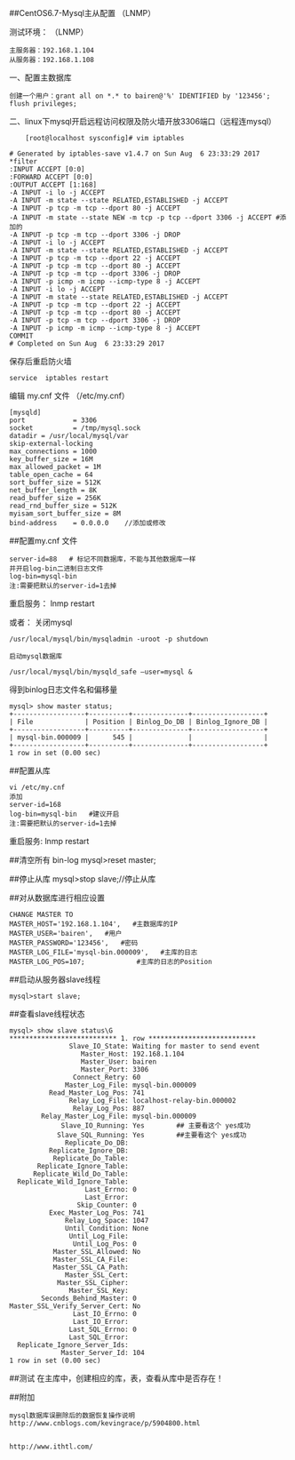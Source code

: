 ##CentOS6.7-Mysql主从配置  （LNMP）

测试环境： （LNMP）

	主服务器：192.168.1.104
	从服务器：192.168.1.108

一、配置主数据库

	创建一个用户：grant all on *.* to bairen@'%' IDENTIFIED by '123456';
	flush privileges;
二、linux下mysql开启远程访问权限及防火墙开放3306端口（远程连mysql）
	
		[root@localhost sysconfig]# vim iptables

	# Generated by iptables-save v1.4.7 on Sun Aug  6 23:33:29 2017
	*filter
	:INPUT ACCEPT [0:0]
	:FORWARD ACCEPT [0:0]
	:OUTPUT ACCEPT [1:168]
	-A INPUT -i lo -j ACCEPT
	-A INPUT -m state --state RELATED,ESTABLISHED -j ACCEPT
	-A INPUT -p tcp -m tcp --dport 80 -j ACCEPT
	-A INPUT -m state --state NEW -m tcp -p tcp --dport 3306 -j ACCEPT #添加的
	-A INPUT -p tcp -m tcp --dport 3306 -j DROP
	-A INPUT -i lo -j ACCEPT
	-A INPUT -m state --state RELATED,ESTABLISHED -j ACCEPT
	-A INPUT -p tcp -m tcp --dport 22 -j ACCEPT
	-A INPUT -p tcp -m tcp --dport 80 -j ACCEPT
	-A INPUT -p tcp -m tcp --dport 3306 -j DROP
	-A INPUT -p icmp -m icmp --icmp-type 8 -j ACCEPT
	-A INPUT -i lo -j ACCEPT
	-A INPUT -m state --state RELATED,ESTABLISHED -j ACCEPT
	-A INPUT -p tcp -m tcp --dport 22 -j ACCEPT
	-A INPUT -p tcp -m tcp --dport 80 -j ACCEPT
	-A INPUT -p tcp -m tcp --dport 3306 -j DROP
	-A INPUT -p icmp -m icmp --icmp-type 8 -j ACCEPT
	COMMIT
	# Completed on Sun Aug  6 23:33:29 2017


保存后重启防火墙

	service  iptables restart

编辑 my.cnf 文件 （/etc/my.cnf）
	
	[mysqld]
	port            = 3306
	socket          = /tmp/mysql.sock
	datadir = /usr/local/mysql/var
	skip-external-locking
	max_connections = 1000
	key_buffer_size = 16M
	max_allowed_packet = 1M
	table_open_cache = 64
	sort_buffer_size = 512K
	net_buffer_length = 8K
	read_buffer_size = 256K
	read_rnd_buffer_size = 512K
	myisam_sort_buffer_size = 8M
	bind-address    = 0.0.0.0    //添加或修改

##配置my.cnf 文件

	server-id=88   # 标记不同数据库，不能与其他数据库一样
	并开启log-bin二进制日志文件
	log-bin=mysql-bin
	注:需要把默认的server-id=1去掉

重启服务：
	lnmp restart

或者：
	关闭mysql

	/usr/local/mysql/bin/mysqladmin -uroot -p shutdown

	启动mysql数据库

	/usr/local/mysql/bin/mysqld_safe –user=mysql &

得到binlog日志文件名和偏移量

	mysql> show master status;
	+------------------+----------+--------------+------------------+
	| File             | Position | Binlog_Do_DB | Binlog_Ignore_DB |
	+------------------+----------+--------------+------------------+
	| mysql-bin.000009 |      545 |              |                  |
	+------------------+----------+--------------+------------------+
	1 row in set (0.00 sec)


##配置从库
	
	vi /etc/my.cnf
	添加
	server-id=168
	log-bin=mysql-bin   #建议开启
	注:需要把默认的server-id=1去掉

重启服务: lnmp restart

##清空所有 bin-log
	mysql>reset master;


##停止从库
	mysql>stop slave;//停止从库

##对从数据库进行相应设置

	CHANGE MASTER TO   
	MASTER_HOST='192.168.1.104',   #主数据库的IP
	MASTER_USER='bairen',   #用户
	MASTER_PASSWORD='123456',   #密码
	MASTER_LOG_FILE='mysql-bin.000009',   #主库的日志
	MASTER_LOG_POS=107;				#主库的日志的Position

##启动从服务器slave线程

	mysql>start slave;

##查看slave线程状态

	mysql> show slave status\G
	*************************** 1. row ***************************
	               Slave_IO_State: Waiting for master to send event
	                  Master_Host: 192.168.1.104
	                  Master_User: bairen
	                  Master_Port: 3306
	                Connect_Retry: 60
	              Master_Log_File: mysql-bin.000009
	          Read_Master_Log_Pos: 741
	               Relay_Log_File: localhost-relay-bin.000002
	                Relay_Log_Pos: 887
	        Relay_Master_Log_File: mysql-bin.000009
	             Slave_IO_Running: Yes        ## 主要看这个 yes成功
	            Slave_SQL_Running: Yes		  ##主要看这个 yes成功
	              Replicate_Do_DB: 
	          Replicate_Ignore_DB: 
	           Replicate_Do_Table: 
	       Replicate_Ignore_Table: 
	      Replicate_Wild_Do_Table: 
	  Replicate_Wild_Ignore_Table: 
	                   Last_Errno: 0
	                   Last_Error: 
	                 Skip_Counter: 0
	          Exec_Master_Log_Pos: 741
	              Relay_Log_Space: 1047
	              Until_Condition: None
	               Until_Log_File: 
	                Until_Log_Pos: 0
	           Master_SSL_Allowed: No
	           Master_SSL_CA_File: 
	           Master_SSL_CA_Path: 
	              Master_SSL_Cert: 
	            Master_SSL_Cipher: 
	               Master_SSL_Key: 
	        Seconds_Behind_Master: 0
	Master_SSL_Verify_Server_Cert: No
	                Last_IO_Errno: 0
	                Last_IO_Error: 
	               Last_SQL_Errno: 0
	               Last_SQL_Error: 
	  Replicate_Ignore_Server_Ids: 
	             Master_Server_Id: 104
	1 row in set (0.00 sec)


##测试
	在主库中，创建相应的库，表，查看从库中是否存在！


##附加

	mysql数据库误删除后的数据恢复操作说明
	http://www.cnblogs.com/kevingrace/p/5904800.html


	http://www.ithtl.com/






	
	
